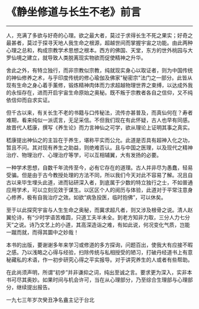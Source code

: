# 《静坐修道与长生不老》前言

------

人，充满了多欲与好奇的心理。欲之最大者，莫过于求得长生不死之果实；好奇之最甚者，莫过于探寻天地人我生命之根源，超越世间而掌握宇宙之功能。由此两种心理之总和，构成宗教学术思想之根本。西方的佛国、天堂，东方的世外桃园与大罗仙境之建立，就导致人类脱离现实物欲而促使精神之升华。

舍此之外，有特立独行，而非宗教似宗教，纯就现实身心以取证者，则为中国传统的神仙修养之术，与乎印度传统的修心瑜伽及佛家"秘密宗"法门之一部分。此皆从现有生命之身心着手薰修，锻炼精神肉体而力求超越物理世界之束缚，以达成外我的永恒存在，进而开启宇宙生命原始之奥秘。既不叛于宗教者各自之信仰，又不纯依信仰而自求实证。

但千古以来，有关长生不老的书籍与口传秘法，流传亦甚普及，而真仙何在？寿者难期，看来纯似一派谎言，无足采信。不但我们现在有此怀疑，古人也早有同感。故晋代人嵇康，撰写《养生论》而力言神仙之可学，欲从理论上证明其事之真实。

嵇康提出神仙之的主旨在于养生，堪称平实而公允。此道是否具有超神入化之功，暂且不问。其对现有养生之助益，则绝难否认。且与中国之医理，以及现代之精神治疗、物理治疗、心理治疗等学，可以互相辅翼，大有发扬的必要。

一种学术思想，自数千年流传至今，必有它存在的道理。古人并非尽为愚蠢，轻易受骗。但是由于古今教授处理的方法不同，所以我们今天对此不容易了解。况且自古以来毕生埋头此道，进而钻研深入者，到底属于少数的特立独行之士，不如普通应用学术，可以立刻见效于谋生。以区区个人的阅历与体验，此道对于平常注意身心修养，极有自我治疗之效。如欲“病急投医，临时抱佛”，可以休矣。

至于以此探究宇宙与人生生命之奥秘，而冀求超凡者，则又涉及根骨之说。清人赵翼伦诗，有“少时学语苦难圆，只道工夫半未全。到老方知非力取，三分人力七分天”之说。诗乃文艺上的小道，其高深造诣之难，有如此说，何况变化气质，岂能一蹴而就，而得其圜中之妙哉！

本书的出版，要谢谢多年来学习或修道的多方探询，问题百出，使我大有应接不暇之感。乃以浅略之心得与经验，扫除传统与私相授受的陋习，打破丹经道书上有意秘藏私的术语，作一初步研究心得之平实报导。对于讲究养生的人或者有些帮助。

在此尚须声明，所谓“初步”并非谦抑之词，纯出至诚之言。要求更为深入，实非本书可尽其奥妙。如果时间与机会许可，当在从心理部分，乃至综合生理部与心理部分，继续提出报告。

一九七三年岁次癸丑净名盦主记于台北